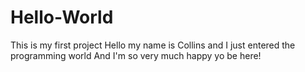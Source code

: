 # Hello-World
This is my first project
Hello my name is Collins and I just entered the programming world
And I'm so very much happy yo be here!
